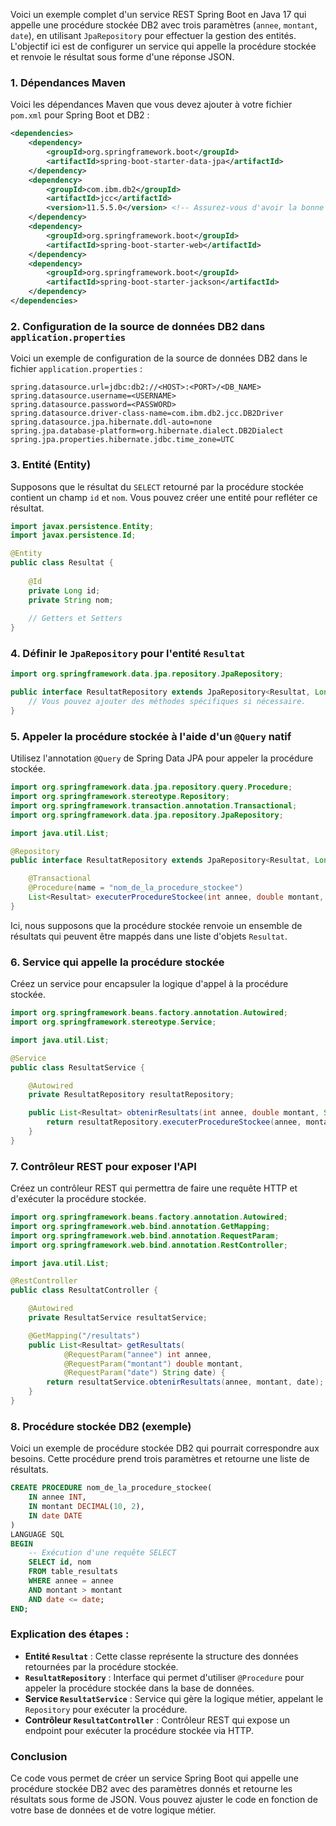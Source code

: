 Voici un exemple complet d'un service REST Spring Boot en Java 17 qui appelle une procédure stockée DB2 avec trois paramètres (`annee`, `montant`, `date`), en utilisant `JpaRepository` pour effectuer la gestion des entités. L'objectif ici est de configurer un service qui appelle la procédure stockée et renvoie le résultat sous forme d'une réponse JSON.

### 1. Dépendances Maven

Voici les dépendances Maven que vous devez ajouter à votre fichier `pom.xml` pour Spring Boot et DB2 :

```xml
<dependencies>
    <dependency>
        <groupId>org.springframework.boot</groupId>
        <artifactId>spring-boot-starter-data-jpa</artifactId>
    </dependency>
    <dependency>
        <groupId>com.ibm.db2</groupId>
        <artifactId>jcc</artifactId>
        <version>11.5.5.0</version> <!-- Assurez-vous d'avoir la bonne version pour DB2 -->
    </dependency>
    <dependency>
        <groupId>org.springframework.boot</groupId>
        <artifactId>spring-boot-starter-web</artifactId>
    </dependency>
    <dependency>
        <groupId>org.springframework.boot</groupId>
        <artifactId>spring-boot-starter-jackson</artifactId>
    </dependency>
</dependencies>
```

### 2. Configuration de la source de données DB2 dans `application.properties`

Voici un exemple de configuration de la source de données DB2 dans le fichier `application.properties` :

```properties
spring.datasource.url=jdbc:db2://<HOST>:<PORT>/<DB_NAME>
spring.datasource.username=<USERNAME>
spring.datasource.password=<PASSWORD>
spring.datasource.driver-class-name=com.ibm.db2.jcc.DB2Driver
spring.datasource.jpa.hibernate.ddl-auto=none
spring.jpa.database-platform=org.hibernate.dialect.DB2Dialect
spring.jpa.properties.hibernate.jdbc.time_zone=UTC
```

### 3. Entité (Entity)

Supposons que le résultat du `SELECT` retourné par la procédure stockée contient un champ `id` et `nom`. Vous pouvez créer une entité pour refléter ce résultat.

```java
import javax.persistence.Entity;
import javax.persistence.Id;

@Entity
public class Resultat {
    
    @Id
    private Long id;
    private String nom;
    
    // Getters et Setters
}
```

### 4. Définir le `JpaRepository` pour l'entité `Resultat`

```java
import org.springframework.data.jpa.repository.JpaRepository;

public interface ResultatRepository extends JpaRepository<Resultat, Long> {
    // Vous pouvez ajouter des méthodes spécifiques si nécessaire.
}
```

### 5. Appeler la procédure stockée à l'aide d'un `@Query` natif

Utilisez l'annotation `@Query` de Spring Data JPA pour appeler la procédure stockée.

```java
import org.springframework.data.jpa.repository.query.Procedure;
import org.springframework.stereotype.Repository;
import org.springframework.transaction.annotation.Transactional;
import org.springframework.data.jpa.repository.JpaRepository;

import java.util.List;

@Repository
public interface ResultatRepository extends JpaRepository<Resultat, Long> {

    @Transactional
    @Procedure(name = "nom_de_la_procedure_stockee")
    List<Resultat> executerProcedureStockee(int annee, double montant, String date);
}
```

Ici, nous supposons que la procédure stockée renvoie un ensemble de résultats qui peuvent être mappés dans une liste d'objets `Resultat`.

### 6. Service qui appelle la procédure stockée

Créez un service pour encapsuler la logique d'appel à la procédure stockée.

```java
import org.springframework.beans.factory.annotation.Autowired;
import org.springframework.stereotype.Service;

import java.util.List;

@Service
public class ResultatService {

    @Autowired
    private ResultatRepository resultatRepository;

    public List<Resultat> obtenirResultats(int annee, double montant, String date) {
        return resultatRepository.executerProcedureStockee(annee, montant, date);
    }
}
```

### 7. Contrôleur REST pour exposer l'API

Créez un contrôleur REST qui permettra de faire une requête HTTP et d'exécuter la procédure stockée.

```java
import org.springframework.beans.factory.annotation.Autowired;
import org.springframework.web.bind.annotation.GetMapping;
import org.springframework.web.bind.annotation.RequestParam;
import org.springframework.web.bind.annotation.RestController;

import java.util.List;

@RestController
public class ResultatController {

    @Autowired
    private ResultatService resultatService;

    @GetMapping("/resultats")
    public List<Resultat> getResultats(
            @RequestParam("annee") int annee,
            @RequestParam("montant") double montant,
            @RequestParam("date") String date) {
        return resultatService.obtenirResultats(annee, montant, date);
    }
}
```

### 8. Procédure stockée DB2 (exemple)

Voici un exemple de procédure stockée DB2 qui pourrait correspondre aux besoins. Cette procédure prend trois paramètres et retourne une liste de résultats.

```sql
CREATE PROCEDURE nom_de_la_procedure_stockee(
    IN annee INT,
    IN montant DECIMAL(10, 2),
    IN date DATE
)
LANGUAGE SQL
BEGIN
    -- Exécution d'une requête SELECT
    SELECT id, nom
    FROM table_resultats
    WHERE annee = annee
    AND montant > montant
    AND date <= date;
END;
```

### Explication des étapes :

- **Entité `Resultat`** : Cette classe représente la structure des données retournées par la procédure stockée.
- **`ResultatRepository`** : Interface qui permet d'utiliser `@Procedure` pour appeler la procédure stockée dans la base de données.
- **Service `ResultatService`** : Service qui gère la logique métier, appelant le `Repository` pour exécuter la procédure.
- **Contrôleur `ResultatController`** : Contrôleur REST qui expose un endpoint pour exécuter la procédure stockée via HTTP.

### Conclusion

Ce code vous permet de créer un service Spring Boot qui appelle une procédure stockée DB2 avec des paramètres donnés et retourne les résultats sous forme de JSON. Vous pouvez ajuster le code en fonction de votre base de données et de votre logique métier.